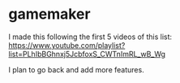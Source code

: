 # gamemaker

I made this following the first 5 videos of this list: https://www.youtube.com/playlist?list=PLhIbBGhnxj5JcbfoxS_CWTnImRL_wB_Wg

I plan to go back and add more features. 